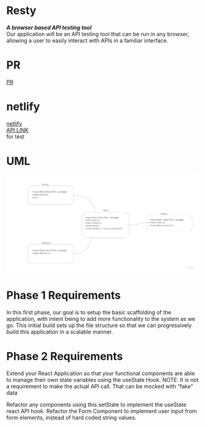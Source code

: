# Resty  
***A browser based API testing tool***  
Our application will be an API testing tool that can be run in any browser, allowing a user to easily interact with APIs in a familiar interface.  

# PR  
[PR](https://github.com/Oubaida996/resty/pull/1)  

# netlify  
[netlify](https://6269a7141c9ee60059477dac--warm-hotteok-09251b.netlify.app/)  
[API LINK](https://reqres.in/api/users)  
for test

# UML  
![UML](./assets/Resty_uml.jpg)  


# Phase 1 Requirements 
 In this first phase, our goal is to setup the basic scaffolding of the application, with intent being to add more functionality to the system as we go. This initial build sets up the file structure so that we can progressively build this application in a scalable manner.  
 
 # Phase 2 Requirements 
Extend your React Application so that your functional components are able to manage their own state variables using the useState Hook.
NOTE: It is not a requirement to make the actual API call. That can be mocked with “fake” data

Refactor any components using this.setState to implement the useState react API hook.
Refactor the Form Component to implement user input from form elements, instead of hard coded string values.

